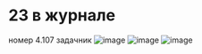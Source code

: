 # 23 в журнале
номер 4.107 задачник
![image](https://user-images.githubusercontent.com/113889686/197457422-94a0f22b-ae51-4746-99e4-c6a72187f1cb.png)
![image](https://user-images.githubusercontent.com/113889686/197457877-f461b04e-2476-4226-8e84-e03392d3e871.png)
![image](https://user-images.githubusercontent.com/113889686/197457989-638431e1-7ef0-4495-be67-9ce5ad197876.png)

